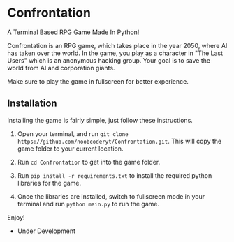 # Confrontation
A Terminal Based RPG Game Made In Python!

Confrontation is an RPG game, which takes place in the year 2050, where AI has taken over the world.
In the game, you play as a character in "The Last Users" which is an anonymous hacking group.
Your goal is to save the world from AI and corporation giants.

Make sure to play the game in fullscreen for better experience.

## Installation
Installing the game is fairly simple, just follow these instructions.

1. Open your terminal, and run `git clone https://github.com/noobcoderyt/Confrontation.git`. This will copy the game folder to your current location.

2. Run `cd Confrontation` to get into the game folder.

3. Run `pip install -r requirements.txt` to install the required python libraries for the game.

4. Once the libraries are installed, switch to fullscreen mode in your terminal and run `python main.py` to run the game.

Enjoy!

- Under Development
